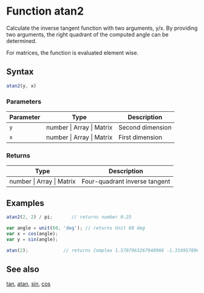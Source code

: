<!-- Note: This file is automatically generated from source code comments. Changes made in this file will be overridden. -->

# Function atan2

Calculate the inverse tangent function with two arguments, y/x.
By providing two arguments, the right quadrant of the computed angle can be
determined.

For matrices, the function is evaluated element wise.


## Syntax

```js
atan2(y, x)
```

### Parameters

Parameter | Type | Description
--------- | ---- | -----------
`y` | number &#124; Array &#124; Matrix | Second dimension
`x` | number &#124; Array &#124; Matrix | First dimension

### Returns

Type | Description
---- | -----------
number &#124; Array &#124; Matrix | Four-quadrant inverse tangent


## Examples

```js
atan2(2, 2) / pi;       // returns number 0.25

var angle = unit(60, 'deg'); // returns Unit 60 deg
var x = cos(angle);
var y = sin(angle);

atan(2);             // returns Complex 1.5707963267948966 -1.3169578969248166 i
```


## See also

[tan](tan.md),
[atan](atan.md),
[sin](sin.md),
[cos](cos.md)
